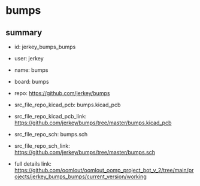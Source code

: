 # bumps
 
## summary 
* id: jerkey_bumps_bumps
* user: jerkey
* name: bumps
* board: bumps
* repo: https://github.com/jerkey/bumps
* src_file_repo_kicad_pcb: bumps.kicad_pcb
* src_file_repo_kicad_pcb_link: https://github.com/jerkey/bumps/tree/master/bumps.kicad_pcb


* src_file_repo_sch: bumps.sch
* src_file_repo_sch_link: https://github.com/jerkey/bumps/tree/master/bumps.sch
* full details link: https://github.com/oomlout/oomlout_oomp_project_bot_v_2/tree/main/projects/jerkey_bumps_bumps/current_version/working  







